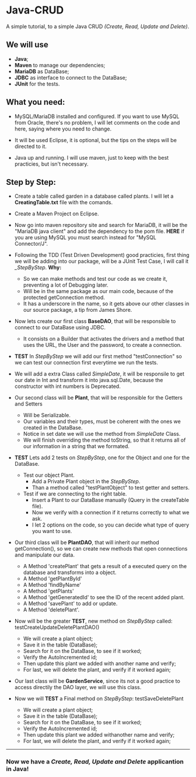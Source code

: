 # Java-CRUD                               
A simple tutorial, to a simple Java CRUD _(Create, Read, Update and Delete)_.

## We will use 

   * **Java**;
   * **Maven** to manage our dependencies;
   * **MariaDB** as DataBase;
   * **JDBC** as interface to connect to the DataBase;
   * **JUnit** for the tests.



## What you need:
	
  * MySQL/MariaDB installed and configured. If you want to use MySQL from Oracle,
  there's no problem, I will let comments on the code and here, saying where you need to change.

  * It will be used Eclipse, it is optional, but the tips on the steps will be directed to it.

  * Java up and running. I will use maven, just to keep with the best practicies, but isn't necessary.


 
## Step by Step:
  * Create a table called garden in a database called plants. I will let a **CreatingTable.txt** file with the comands.

  * Create a Maven Project on Eclipse.

  * Now go into maven repository site and search for MariaDB, it will be the
  "MariaDB java client" and add the dependency to the pom file.
  **HERE** if you are using MySQL you must search instead for "MySQL Connector/J".

  * Following the TDD (Test Driven Development) good practicies, first thing we will be adding into our package, will be a JUnit Test Case, I will call it *_StepByStep*.       **Why:**
    - So we can make methods and test our code as we create it, preventing a lot of Debugging later.
    - Will be in the same package as our main code, because of the protected  getConnection method.
    - It has a underscore in the name, so it gets above our other classes in our source package, a tip from James Shore.

  * Now lets create our first class **BaseDAO**, that will be responsible to connect to our DataBase using JDBC.
    - It consists on a Builder that activates the drivers and a method that uses the URL, the User and the password, to create a connection.

  * **TEST** In _StepByStep_ we will add our first method "testConnection" so we can test our connection first everytime we run the tests.

  * We will add a extra Class called _SimpleDate_, it will be responsile to get our date in Int and transform it into java.sql.Date, because the constructor with int numbers is Deprecated.

  * Our second class will be **Plant**, that will be responsible for the Getters and Setters
    - Will be Serializable.
    - Our variables and their types, must be coherent with the ones we created in the DataBase.
    - Notice in set date we will use the method from _SimpleDate_ Class.
    - We will finish overriding the method toString, so that it returns all of our information in a string that we formated.


  * **TEST** Lets add 2 tests on _StepByStep_, one for the Object and one for the DataBase.
      - Test our object Plant.
        - Add a Private Plant object in the _StepByStep_.
        - Than a method called "testPlantObject" to test getter and setters.
      - Test if we are connecting to the right table.
        - Insert a Plant to our DataBase manually (Query in the createTable file).
        - Now we verify with a connection if it returns correctly to what we ask.
        - I let 2 options on the code, so you can decide what type of query you want to use.

  * Our third class will be **PlantDAO**, that will inherit our method getConnection(), so we can create new methods that open connections and manipulate our data.
    - A Method 'createPlant' that gets a result of a executed query on the database and transforms into a object.
    - A Method 'getPlantById'
    - A Method 'findByName'
    - A Method 'getPlants'
    - A Method 'getGeneratedId' to see the ID of the recent added plant.
    - A Method 'savePlant' to add or update.
    - A Method 'deletePlant'.


  * Now will be the greater **TEST**, new method on _StepByStep_ called: testCreateUpdateDeletePlantDAO() 
    - We will create a plant object;
    - Save it in the table (DataBase);
    - Search for it on the DataBase, to see if it worked;
    - Verify the AutoIncremented id;
    - Then update this plant we added with another name and verify;
    - For last, we will delete the plant, and verify if it worked again;


  * Our last class will be **GardenService**, since its not a good practice to access directily the DAO layer, we will use this class.  


  * Now we will **TEST** a Final method on _StepByStep_: testSaveDeletePlant 
    - We will create a plant object;
    - Save it in the table (DataBase);
    - Search for it on the DataBase, to see if it worked;
    - Verify the AutoIncremented id;
    - Then update this plant we added withanother name and verify;
    - For last, we will delete the plant, and verify if it worked again;


------
### Now we have a _Create, Read, Update and Delete_ applicantion in Java!
 


	
